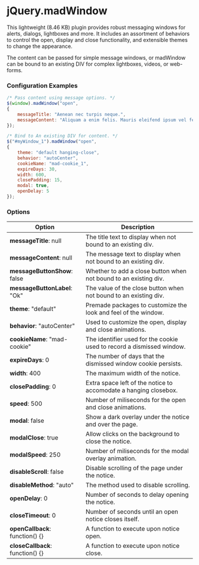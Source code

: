 # jQuery.madWindow

This lightweight (8.46 KB) plugin provides robust messaging windows for alerts, dialogs, lightboxes and more. It includes an assortment of behaviors to control the open, display and close functionality, and extensible themes to change the appearance.

The content can be passed for simple message windows, or madWindow can be bound to an existing DIV for complex lightboxes, videos, or web-forms.


### Configuration Examples
```javascript
/* Pass content using message options. */
$(window).madWindow("open",
{
	messageTitle: "Aenean nec turpis neque.",
	messageContent: "Aliquam a enim felis. Mauris eleifend ipsum vel felis suscipit et rhoncus turpis tristique."
});

/* Bind to An existing DIV for content. */
$("#myWindow_1").madWindow("open",
{
	theme: "default hanging-close",
	behavior: "autoCenter",
	cookieName: "mad-cookie_1",
	expireDays: 30,
	width: 600,
	closePadding: 15,
	modal: true,
	openDelay: 5
});
```
### Options

Option | Description
------ | -------------
**messageTitle**: null | The title text to display when not bound to an existing div.
**messageContent**: null | The message text to display when not bound to an existing div.
**messageButtonShow**: false | Whether to add a close button when not bound to an existing div.
**messageButtonLabel**: "Ok" | The value of the close button when not bound to an existing div.
**theme**: "default" | Premade packages to customize the look and feel of the window.
**behavior**: "autoCenter" | Used to customize the open, display and close animations.
**cookieName**: "mad-cookie" | The identifier used for the cookie used to record a dismissed window.
**expireDays**: 0 | The number of days that the dismissed window cookie persists.
**width**: 400 | The maximum width of the notice.
**closePadding**: 0 | Extra space left of the notice to accomodate a hanging closebox.
**speed**: 500 | Number of miliseconds for the open and close animations.
**modal**: false | Show a dark overlay under the notice and over the page.
**modalClose**: true | Allow clicks on the background to close the notice.
**modalSpeed**: 250 | Number of miliseconds for the modal overlay animation.
**disableScroll**: false | Disable scrolling of the page under the notice.
**disableMethod**: "auto" | The method used to disable scrolling.
**openDelay**: 0 | Number of seconds to delay opening the notice.
**closeTimeout**: 0 | Number of seconds until an open notice closes itself.
**openCallback**: function() {} | A function to execute upon notice open.
**closeCallback**: function() {} | A function to execute upon notice close. 
